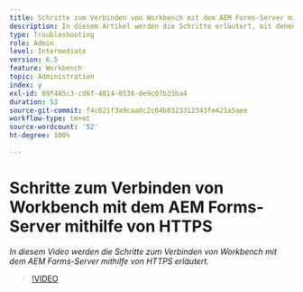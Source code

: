 ```yaml
---
title: Schritte zum Verbinden von Workbench mit dem AEM Forms-Server mithilfe von HTTPS
description: In diesem Artikel werden die Schritte erläutert, mit denen Sie die Workbench über SSL (mithilfe von HTTPS) mit dem AEM Forms-Server verbinden
type: Troubleshooting
role: Admin
level: Intermediate
version: 6.5
feature: Workbench
topic: Administration
index: y
exl-id: 89f485c3-cd6f-4814-8538-de9c07b33ba4
duration: 53
source-git-commit: f4c621f3a9caa8c2c64b8323312343fe421a5aee
workflow-type: tm+mt
source-wordcount: '52'
ht-degree: 100%

---
```


# Schritte zum Verbinden von Workbench mit dem AEM Forms-Server mithilfe von HTTPS

*In diesem Video werden die Schritte zum Verbinden von Workbench mit dem AEM Forms-Server mithilfe von HTTPS erläutert.*

>[!VIDEO](https://video.tv.adobe.com/v/335482?quality=12&learn=on)
